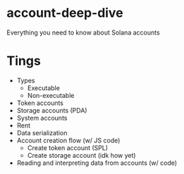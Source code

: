 # account-deep-dive
Everything you need to know about Solana accounts

# Tings
- Types 
  - Executable
  - Non-executable
- Token accounts
- Storage accounts (PDA) 
- System accounts 
- Rent
- Data serialization
- Account creation flow (w/ JS code)
  - Create token account (SPL)
  - Create storage account (idk how yet)
- Reading and interpreting data from accounts (w/ code)
